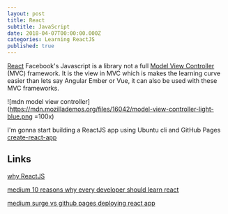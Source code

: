 ```yaml
---
layout: post
title: React
subtitle: JavaScript
date: 2018-04-07T00:00:00.000Z
categories: Learning ReactJS
published: true
---
```


[React](https://reactjs.org/) Facebook's Javascript is a library not a full [Model View Controller](https://developer.mozilla.org/en-US/docs/Web/Apps/Fundamentals/Modern_web_app_architecture/MVC_architecture) (MVC) framework. It is the view in MVC which is makes the learning curve easier than lets say Angular Ember or Vue, it can also be used with these MVC frameworks.

![mdn model view controller](https://mdn.mozillademos.org/files/16042/model-view-controller-light-blue.png =100x)

I'm gonna start building a ReactJS app using Ubuntu cli and GitHub Pages [create-react-app](https://thewhitefox.github.io/create-react-app/)

## Links

[why ReactJS](https://medium.freecodecamp.org/yes-react-is-taking-over-front-end-development-the-question-is-why-40837af8ab76 "why ReactJS title")

[medium 10 reasons why every developer should learn react](https://medium.com/@cassiozen/10-reasons-why-every-developer-should-learn-react-87fbfef2cb91)

[medium surge vs github pages deploying react app](https://medium.freecodecamp.org/surge-vs-github-pages-deploying-a-create-react-app-project-c0ecbf317089)

